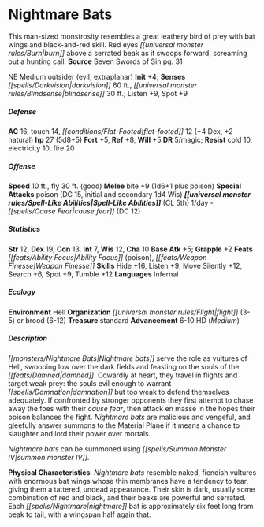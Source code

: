 ﻿---
cssclass: [monsters]
title1: Nightmare Bats
is_3.5: true
desc_short: This man-sized monstrosity resembles a great leathery bird of prey with
  bat wings and black-and-red skill. Red eyes burn above a serrated beak as it swoops
  forward, screaming out a hunting call.
title2: Nightmare Bats
CR: 3
sources:
- name: Seven Swords of Sin
  page: 31
  link: http://paizo.com/store/paizo/pathfinder/modules/35E/v5748btpy7zke
alignment: NE
size: Medium
type: outsider
subtypes:
- evil
- extraplanar
initiative:
  bonus: 4
senses:
  darkvision: 60
  blindsense: 30
AC:
  AC: 16
  touch: 14
  flat_footed: 12
  components:
    dex: 4
    natural: 2
HP:
  HP: 27
  long: 5d8+5
saves:
  fort: 5
  ref: 8
  will: 5
DR:
- amount: 5
  weakness: magic
resistances:
  cold: 10
  electricity: 10
  fire: 20
speeds:
  base: 10
  fly: 30
  fly_maneuverability: good
attacks:
  melee:
  - - text: bite +9 (1d6+1 plus poison)
      entries:
      - - damage: 1d6+1
        - effect: poison
      attack: bite
      bonus:
      - 9
  special:
  - poison (DC 15, initial and secondary 1d4 Wis)
spell_like_abilities:
  entries:
  - name: cause fear
    source: default
    freq: 1/day
    DC: 12
  sources:
  - name: default
    CL: 5
ability_scores:
  STR: 12
  DEX: 19
  CON: 13
  INT: 7
  WIS: 12
  CHA: 10
BAB: 5
grapple_3.5: 2
feats:
- name: Ability Focus (poison)
- name: Weapon Finesse
skills:
  Hide: 16
  Listen: 9
  Move Silently: 12
  Search: 6
  Spot: 9
  Tumble: 12
languages:
- Infernal
ecology:
  environment: Hell
  organization: flight (3-5) or brood (6-12)
  treasure_type: standard
  advancement_3.5:
  - type: size
    HD_min: 6
    size: Medium
    HD_max: 10
desc_long: |-
  Nightmare bats serve the role as vultures of Hell, swooping low over the dark fields and feasting on the souls of the damned. Cowardly at heart, they travel in flights and target weak prey: the souls evil enough to warrant damnation but too weak to defend themselves adequately. If confronted by stronger opponents they first attempt to chase away the foes with their cause fear, then attack en masse in the hopes their poison balances the fight. Nightmare bats are malicious and vengeful, and gleefully answer summons to the Material Plane if it means a chance to slaughter and lord their power over mortals.

  Nightmare bats can be summoned using summon monster IV.

  Physical Characteristics: Nightmare bats resemble naked, fiendish vultures with enormous bat wings whose thin membranes have a tendency to tear, giving them a tattered, undead appearance. Their skin is dark, usually some combination of red and black, and their beaks are powerful and serrated. Each nightmare bat is approximately six feet long from beak to tail, with a wingspan half again that.

---

# Nightmare Bats
This man-sized monstrosity resembles a great leathery bird of prey with bat wings and black-and-red skill. Red eyes _[[universal monster rules/Burn|burn]]_ above a serrated beak as it swoops forward, screaming out a hunting call.
**Source** Seven Swords of Sin pg. 31

NE Medium outsider (evil, extraplanar)
**Init** +4; **Senses** _[[spells/Darkvision|darkvision]]_ 60 ft., _[[universal monster rules/Blindsense|blindsense]]_ 30 ft.; Listen +9, Spot +9

##### Defense

**AC** 16, touch 14, _[[conditions/Flat-Footed|flat-footed]]_ 12 (+4 Dex, +2 natural)
**hp** 27 (5d8+5)
**Fort** +5, **Ref** +8, **Will** +5
**DR** 5/magic; **Resist** cold 10, electricity 10, fire 20

##### Offense
**Speed** 10 ft., fly 30 ft. (good)
**Melee** bite +9 (1d6+1 plus poison)
**Special Attacks** poison (DC 15, initial and secondary 1d4 Wis)
**_[[universal monster rules/Spell-Like Abilities|Spell-Like Abilities]]_** (CL 5th)
1/day - _[[spells/Cause Fear|cause fear]]_ (DC 12)

##### Statistics
**Str** 12, **Dex** 19, **Con** 13, **Int** 7, **Wis** 12, **Cha** 10
**Base Atk** +5; **Grapple** +2
**Feats** _[[feats/Ability Focus|Ability Focus]]_ (poison), _[[feats/Weapon Finesse|Weapon Finesse]]_
**Skills** Hide +16, Listen +9, Move Silently +12, Search +6, Spot +9, Tumble +12
**Languages** Infernal

##### Ecology

**Environment** Hell
**Organization** _[[universal monster rules/Flight|flight]]_ (3-5) or brood (6-12)
**Treasure** standard
**Advancement** 6-10 HD (_Medium_)

##### Description

_[[monsters/Nightmare Bats|Nightmare bats]]_ serve the role as vultures of Hell, swooping low over the dark fields and feasting on the souls of the _[[feats/Damned|damned]]_. Cowardly at heart, they travel in flights and target weak prey: the souls evil enough to warrant _[[spells/Damnation|damnation]]_ but too weak to defend themselves adequately. If confronted by stronger opponents they first attempt to chase away the foes with their _cause fear_, then attack en masse in the hopes their poison balances the fight. _Nightmare bats_ are malicious and vengeful, and gleefully answer summons to the Material Plane if it means a chance to slaughter and lord their power over mortals.

_Nightmare bats_ can be summoned using _[[spells/Summon Monster IV|summon monster IV]]_.

**Physical Characteristics**: _Nightmare bats_ resemble naked, fiendish vultures with enormous bat wings whose thin membranes have a tendency to tear, giving them a tattered, undead appearance. Their skin is dark, usually some combination of red and black, and their beaks are powerful and serrated. Each _[[spells/Nightmare|nightmare]]_ bat is approximately six feet long from beak to tail, with a wingspan half again that.